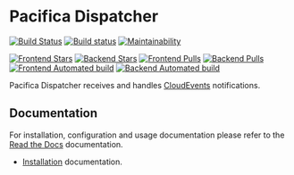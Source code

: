 # Pacifica Dispatcher
[![Build Status](https://travis-ci.org/pacifica/pacifica-dispatcher.svg?branch=master)](https://travis-ci.org/pacifica/pacifica-dispatcher)
[![Build status](https://ci.appveyor.com/api/projects/status/vjcs904285d1jexn?svg=true)](https://ci.appveyor.com/project/dmlb2000/pacifica-dispatcher)
[![Maintainability](https://api.codeclimate.com/v1/badges/b75312dc89c170cb4510/maintainability)](https://codeclimate.com/github/pacifica/pacifica-dispatcher/maintainability)

[![Frontend Stars](https://img.shields.io/docker/stars/pacifica/dispatcher-frontend.svg?maxAge=2592000)](https://cloud.docker.com/swarm/pacifica/repository/docker/pacifica/dispatcher-frontend/general)
[![Backend Stars](https://img.shields.io/docker/stars/pacifica/dispatcher-backend.svg?maxAge=2592000)](https://cloud.docker.com/swarm/pacifica/repository/docker/pacifica/dispatcher-backend/general)
[![Frontend Pulls](https://img.shields.io/docker/pulls/pacifica/dispatcher-frontend.svg?maxAge=2592000)](https://cloud.docker.com/swarm/pacifica/repository/docker/pacifica/dispatcher-frontend/general)
[![Backend Pulls](https://img.shields.io/docker/pulls/pacifica/dispatcher-backend.svg?maxAge=2592000)](https://cloud.docker.com/swarm/pacifica/repository/docker/pacifica/dispatcher-backend/general)
[![Frontend Automated build](https://img.shields.io/docker/automated/pacifica/dispatcher-frontend.svg?maxAge=2592000)](https://cloud.docker.com/swarm/pacifica/repository/docker/pacifica/dispatcher-frontend/builds)
[![Backend Automated build](https://img.shields.io/docker/automated/pacifica/dispatcher-backend.svg?maxAge=2592000)](https://cloud.docker.com/swarm/pacifica/repository/docker/pacifica/dispatcher-backend/builds)

Pacifica Dispatcher receives and handles [CloudEvents](https://cloudevents.io/) notifications.

## Documentation

For installation, configuration and usage documentation please
refer to the [Read the Docs](https://pacifica-dispatcher.readthedocs.io)
documentation.

* [Installation](docs/installation.md) documentation.
